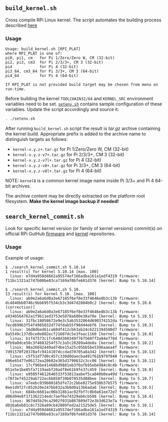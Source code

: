 ## `build_kernel.sh`
Cross compile RPi Linux kernel. The script automates the building process
described [here](https://www.raspberrypi.org/documentation/linux/kernel/building.md)

### Usage
```
Usage: build_kernel.sh [RPI_PLAT]
where RPI_PLAT is one of:
pi0, pi1, cm   for Pi 1/Zero/Zero W, CM (32-bit)
pi2, pi3, cm3  for Pi 2/3/3+, CM 3 (32-bit)
pi4            for Pi 4 (32-bit)
pi3_64, cm3_64 for Pi 3/3+, CM 3 (64-bit)
pi4_64         for Pi 4 (64-bit)

If RPI_PLAT is not provided build target may be chosen from menu on run-time.
```

Before building the kernel `TOOLCHAIN32/64` and `KERNEL_SRC` environment
variables need to be set. [`setenv.sh`](setenv.sh) contains sample configuration
of these variables. Update the script accordingly and source it:

```sh
. ./setenv.sh
```

After running `build_kernel.sh` script the result is *tar.gz* archive containing
the kernel build. Appropriate prefix is added to the archive name to distinguish
targets as follows:

* `kernel-x.y.z+.tar.gz` for Pi 1/Zero/Zero W, CM (32-bit)
* `kernel-x.y.z-v7+.tar.gz` for Pi 2/3/3+, CM 3 (32-bit)
* `kernel-x.y.z-v7l+.tar.gz` for Pi 4 (32-bit)
* `kernel-x.y.z-v8+.tar.gz` for Pi 3/3+, CM 3 (64-bit)
* `kernel-x.y.z-v8l+.tar.gz` for Pi 4 (64-bit)

NOTE: `kernel8` is a common kernel image name inside Pi 3/3+ and Pi 4 64-bit
archives.

The archive content may be directly extracted on the platform root filesystem.
**Make the kernel image backup if needed!**

## `search_kernel_commit.sh`
Look for specific kernel version (or family of kernel versions) commit(s) on
official RPi GutHub [firmware](https://github.com/raspberrypi/firmware)
and [kernel](https://github.com/raspberrypi/linux) repositories.

### Usage
Example of usage:

```
$ ./search_kernel_commit.sh 5.10.14
1 result(s) for kernel 5.10.14 [max. 100]
  linux: e7d4a958d4662a95574ef166adba161a1edf4319 firmware: f11bc1321a2747b00be83ca7169af0bfe601d376 [kernel: Bump to 5.10.14]
```
```
$ ./search_kernel_commit.sh 5.10.
13 result(s) for kernel 5.10. [max. 100]
  linux: ab9e2a6a6d0a3e67185f6ef8e33f4646e8b3c13b firmware: dc4840bb0746c9bb695f534cb3c3d47d2804b0c2 [kernel: Bump to 5.10.6 (correction)]
  linux: ab9e2a6a6d0a3e67185f6ef8e33f4646e8b3c13b firmware: e934b564762a1f9b11ed3753e5878a680e38a70e [kernel: Bump to 5.10.5]
  linux: 31fbc18058672e9e3c5ab3532064d690374152da firmware: 7ecd699b3f54f4985032d774fdab55f98d44ebf6 [kernel: Bump to 5.10.3]
  linux: 16d8dbed61ca60df412cb63ab24c6221394500d7 firmware: 8a5549c137dbce0e082ecf21607dc5e3feac1160 [kernel: Bump to 5.10.0]
  linux: b1f47573c1fc640d360349f767568ff3a84e778d firmware: 0fb9a0dce50c3f4683254f57c3a5c20289a4de8a [kernel: Bump to 5.10.2]
  linux: 98a26692449ad74be15a25c05bb5be5396aaea4f firmware: 7d91570f20378afc9414107dccdad70705a8a342 [kernel: Bump to 5.10.13]
  linux: c5f51df7d0c457c330d0daecba491f61b979f048 firmware: 496e65477e06172ea20602e365d3790632c3cc06 [kernel: Bump to 5.10.11]
  linux: 17cf96be41468bd9881eb3f0afb95ebe984c0c4b firmware: 051e5e1be85fa7119aebf20adf8e61b9fe37c459 [kernel: Bump to 5.10.9]
  linux: e9505f4612646533f53813aabef5ca040b0ea49d firmware: c78f3ef45229ab722ec6b858f39b078535d88bee [kernel: Bump to 5.10.7]
  linux: a7eebc039b08185dfe72c2bbe8275e930b37b575 firmware: 0ee1d9f2fc852b20e247bb832a3b8d0a13b6ada6 [kernel: Bump to 5.10.5]
  linux: 684bc6681ac06b318b1ac02fbf7c8b0a61ee72e7 firmware: d06d94e8f171362214edc7aef6e74329ab6cb588 [kernel: Bump to 5.10.4]
  linux: 967d45b29ca2902f031b867809d72e3b3d623e7a firmware: d016a6eb01c8c7326a89cb42809fed2a21525de5 [kernel: Bump to 5.10.1]
  linux: e7d4a958d4662a95574ef166adba161a1edf4319 firmware: f11bc1321a2747b00be83ca7169af0bfe601d376 [kernel: Bump to 5.10.14]
```

